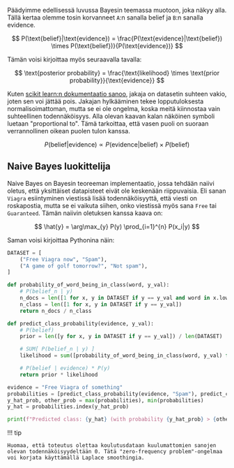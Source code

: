 Päädyimme edellisessä luvussa Bayesin teemassa muotoon, joka näkyy alla. Tällä kertaa olemme tosin korvanneet `A`:n sanalla belief ja `B`:n sanalla evidence.

$$
P(\text{belief}|\text{evidence}) = \frac{P(\text{evidence}|\text{belief}) \times P(\text{belief})}{P(\text{evidence})}
$$

Tämän voisi kirjoittaa myös seuraavalla tavalla:

$$
\text{posterior probability} = \frac{\text{likelihood} \times \text{prior probability}}{\text{evidence}}
$$

Kuten [scikit learn:n dokumentaatio sanoo](https://scikit-learn.org/stable/modules/naive_bayes.html), jakaja on datasetin suhteen vakio, joten sen voi jättää pois. Jakajan hylkääminen tekee lopputuloksesta normalisoimattoman, mutta se ei ole ongelma, koska meitä kiinnostaa vain suhteellinen todennäköisyys. Alla olevan kaavan kalan näköinen symboli luetaan "proportional to". Tämä tarkoittaa, että vasen puoli on suoraan verrannollinen oikean puolen tulon kanssa.

$$
P(\text{belief}|\text{evidence}) \propto P(\text{evidence}|\text{belief}) \times P(\text{belief})
$$

## Naive Bayes luokittelija

Naive Bayes on Bayesin teoreeman implementaatio, jossa tehdään naiivi oletus, että yksittäiset datapisteet eivät ole keskenään riippuvaisia. Eli sanan `Viagra` esiintyminen viestissä lisää todennäköisyyttä, että viesti on roskapostia, mutta se ei vaikuta siihen, onko viestissä myös sana `Free` tai `Guaranteed`. Tämän naiivin oletuksen kanssa kaava on:

$$
\hat{y} = \arg\max_{y} P(y) \prod_{i=1}^{n} P(x_i|y)
$$

Saman voisi kirjoittaa Pythonina näin:

```python
DATASET = [
    ("Free Viagra now", "Spam"),
    ("A game of golf tomorrow?", "Not spam"),
]

def probability_of_word_being_in_class(word, y_val):
    # P(belief_n | y)
    n_docs = len([1 for x, y in DATASET if y == y_val and word in x.lower()])
    n_class = len([1 for x, y in DATASET if y == y_val])
    return n_docs / n_class

def predict_class_probability(evidence, y_val):
    # P(belief)
    prior = len([y for x, y in DATASET if y == y_val]) / len(DATASET)

    # SUM[ P(belief_n | y) ]
    likelihood = sum([probability_of_word_being_in_class(word, y_val) for word in evidence.lower().split()])

    # P(belief | evidence) * P(y)
    return prior * likelihood

evidence = "Free Viagra of something"
probabilities = [predict_class_probability(evidence, "Spam"), predict_class_probability(evidence, "Not spam")]
y_hat_prob, other_prob = max(probabilities), min(probabilities)
y_hat = probabilities.index(y_hat_prob)

print(f"Predicted class: {y_hat} (with probability {y_hat_prob} > {other_prob})")
```

!!! tip

    Huomaa, että toteutus olettaa koulutusdataan kuulumattomien sanojen olevan todennäköisyydeltään 0. Tätä "zero-frequency problem"-ongelmaa voi korjata käyttämällä Laplace smoothingia.

